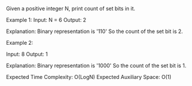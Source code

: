 Given a positive integer N, print count of set bits in it. 

Example 1:
Input:
N = 6
Output:
2

Explanation:
Binary representation is '110' 
So the count of the set bit is 2.


Example 2:

Input:
8
Output:
1

Explanation:
Binary representation is '1000' 
So the count of the set bit is 1.

Expected Time Complexity: O(LogN)
Expected Auxiliary Space: O(1)
